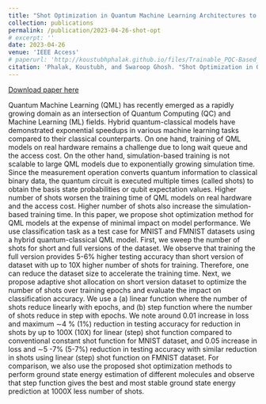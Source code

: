 ```yaml
---
title: "Shot Optimization in Quantum Machine Learning Architectures to Accelerate Training"
collection: publications
permalink: /publication/2023-04-26-shot-opt
# excerpt: ''
date: 2023-04-26
venue: 'IEEE Access'
# paperurl: 'http://koustubhphalak.github.io/files/Trainable_PQC-Based_QRAM_for_Quantum_Storage.pdf'
citation: 'Phalak, Koustubh, and Swaroop Ghosh. "Shot Optimization in Quantum Machine Learning Architectures to Accelerate Training." IEEE Access (2023).'
---
```


[Download paper here](http://koustubhphalak.github.io/files/Shot_Optimization_in_Quantum_Machine_Learning_Architectures_to_Accelerate_Training.pdf)

Quantum Machine Learning (QML) has recently emerged as a rapidly growing domain as an intersection of Quantum Computing (QC) and Machine Learning (ML) fields. Hybrid quantum-classical models have demonstrated exponential speedups in various machine learning tasks compared to their classical counterparts. On one hand, training of QML models on real hardware remains a challenge due to long wait queue and the access cost. On the other hand, simulation-based training is not scalable to large QML models due to exponentially growing simulation time. Since the measurement operation converts quantum information to classical binary data, the quantum circuit is executed multiple times (called shots) to obtain the basis state probabilities or qubit expectation values. Higher number of shots worsen the training time of QML models on real hardware and the access cost. Higher number of shots also increase the simulation-based training time. In this paper, we propose shot optimization method for QML models at the expense of minimal impact on model performance. We use classification task as a test case for MNIST and FMNIST datasets using a hybrid quantum-classical QML model. First, we sweep the number of shots for short and full versions of the dataset. We observe that training the full version provides 5-6% higher testing accuracy than short version of dataset with up to 10X higher number of shots for training. Therefore, one can reduce the dataset size to accelerate the training time. Next, we propose adaptive shot allocation on short version dataset to optimize the number of shots over training epochs and evaluate the impact on classification accuracy. We use a (a) linear function where the number of shots reduce linearly with epochs, and (b) step function where the number of shots reduce in step with epochs. We note around 0.01 increase in loss and maximum ∼4 % (1%) reduction in testing accuracy for reduction in shots by up to 100X (10X) for linear (step) shot function compared to conventional constant shot function for MNIST dataset, and 0.05 increase in loss and ∼5 -7% (5-7%) reduction in testing accuracy with similar reduction in shots using linear (step) shot function on FMNIST dataset. For comparison, we also use the proposed shot optimization methods to perform ground state energy estimation of different molecules and observe that step function gives the best and most stable ground state energy prediction at 1000X less number of shots.